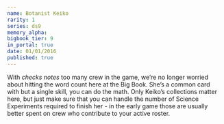 ```yaml
---
name: Botanist Keiko
rarity: 1
series: ds9
memory_alpha:
bigbook_tier: 9
in_portal: true
date: 01/01/2016
published: true
---
```


With *checks notes* too many crew in the game, we’re no longer worried about hitting the word count here at the Big Book. She’s a common card with but a single skill, you can do the math. Only Keiko’s collections matter here, but just make sure that you can handle the number of Science Experiments required to finish her - in the early game those are usually better spent on crew who contribute to your active roster.
